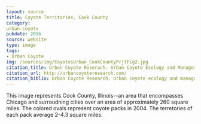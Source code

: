 ```yaml
---
layout: source
title: Coyote Territories, Cook County 
category: 
urban-coyote
pubdate: 2016
source: website
type: image
tags:
- Urban Coyote
img: /sources/img/CoyotesUrban_CookCountyPrjtFig2.jpg
citation_title: Urban Coyote Reserach. Urban Coyote Ecology and Management, Cook County, IL
citation_url: http://urbancoyoteresearch.com/
citation_biblio: Urban Coyote Research. Urban coyote ecology and management, Cook County, Illinois.
---
```


This image represents Cook County, Illinois--an area that encompasses Chicago and surroudning cities over an area of approximately 260 square miles.  The colored ovals represent coyote packs in 2004. The terretories of each pack average 2-4.3 square miles.  
